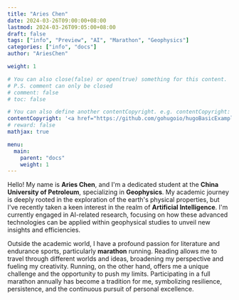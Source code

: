```yaml
---
title: "Aries Chen"
date: 2024-03-26T09:00:00+08:00
lastmod: 2024-03-26T09:05:00+08:00
draft: false
tags: ["info", "Preview", "AI", "Marathon", "Geophysics"]
categories: ["info", "docs"]
author: "AriesChen"

weight: 1

# You can also close(false) or open(true) something for this content.
# P.S. comment can only be closed
# comment: false
# toc: false

# You can also define another contentCopyright. e.g. contentCopyright: "This is another copyright."
contentCopyright: '<a href="https://github.com/gohugoio/hugoBasicExample" rel="noopener" target="_blank">See origin</a>'
# reward: false
mathjax: true

menu:
  main:
    parent: "docs"
    weight: 1
---
```


Hello! My name is **Aries Chen**, and I'm a dedicated student at the **China University of Petroleum**, specializing in **Geophysics**. My academic journey is deeply rooted in the exploration of the earth's physical properties, but I've recently taken a keen interest in the realm of **Artificial Intelligence**. I'm currently engaged in AI-related research, focusing on how these advanced technologies can be applied within geophysical studies to unveil new insights and efficiencies.

Outside the academic world, I have a profound passion for literature and endurance sports, particularly **marathon** running. Reading allows me to travel through different worlds and ideas, broadening my perspective and fueling my creativity. Running, on the other hand, offers me a unique challenge and the opportunity to push my limits. Participating in a full marathon annually has become a tradition for me, symbolizing resilience, persistence, and the continuous pursuit of personal excellence.

